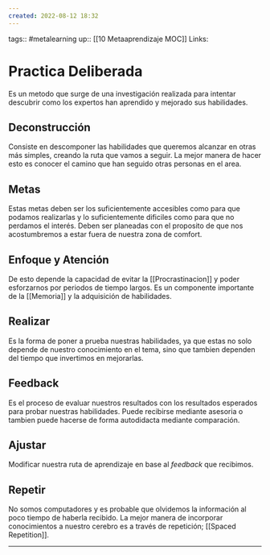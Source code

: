 ```yaml
---
created: 2022-08-12 18:32
---
```

tags:: #metalearning 
up:: [[10 Metaaprendizaje MOC]]
Links: 
# Practica Deliberada
Es un metodo que surge de una investigación realizada para intentar descubrir como los expertos han aprendido y mejorado sus habilidades.

## Deconstrucción
Consiste en descomponer las habilidades que queremos alcanzar en otras más simples, creando la ruta que vamos a seguir. La mejor manera de hacer esto es conocer el camino que han seguido otras personas en el area.

## Metas
Estas metas deben ser los suficientemente accesibles como para que podamos realizarlas y lo suficientemente dificiles como para que no perdamos el interés. Deben ser planeadas con el proposito de que nos acostumbremos a estar fuera de nuestra zona de comfort.

## Enfoque y Atención
De esto depende la capacidad de evitar la [[Procrastinacion]] y poder esforzarnos por periodos de tiempo largos. Es un componente importante de la [[Memoria]] y la adquisición de habilidades.

## Realizar
Es la forma de poner a prueba nuestras habilidades, ya que estas no solo depende de nuestro conocimiento en el tema, sino que tambien dependen del tiempo que invertimos en mejorarlas.

## Feedback
Es el proceso de evaluar nuestros resultados con los resultados esperados para probar nuestras habilidades. Puede recibirse mediante asesoria o tambien puede hacerse de forma autodidacta mediante comparación.

## Ajustar
Modificar nuestra ruta de aprendizaje en base al *feedback* que recibimos.

## Repetir
No somos computadores y es probable que olvidemos la información al poco tiempo de haberla recibido. La mejor manera de incorporar conocimientos a nuestro cerebro es a través de repetición; [[Spaced Repetition]].


___
